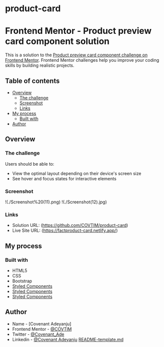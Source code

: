 # product-card
# Frontend Mentor - Product preview card component solution

This is a solution to the [Product preview card component challenge on Frontend Mentor](https://www.frontendmentor.io/challenges/product-preview-card-component-GO7UmttRfa). Frontend Mentor challenges help you improve your coding skills by building realistic projects. 

## Table of contents

- [Overview](#overview)
  - [The challenge](#the-challenge)
  - [Screenshot](#screenshot)
  - [Links](#links)
- [My process](#my-process)
  - [Built with](#built-with)
- [Author](#author)


## Overview

### The challenge

Users should be able to:

- View the optimal layout depending on their device's screen size
- See hover and focus states for interactive elements

### Screenshot

!(./Screenshot%20(11).png)
!(./Screenshot(12).jpg)

### Links

- Solution URL: (https://github.com/COVTIM/product-card)
- Live Site URL: (https://factproduct-card.netlify.app/)

## My process

### Built with

- HTML5
- CSS
- Bootstrap
- [Styled Components](https://fonts.googleapis.com)
- [Styled Components](https://fonts.gstatic.com)
- [Styled Components](https://fonts.googleapis.com/css2?family=Fraunces:wght@700&family=Montserrat:wght@500;700&display=swap)


## Author

- Name - [Covenant Adeyanju]
- Frontend Mentor - [@COVTIM](https://www.frontendmentor.io/profile/COVTIM)
- Twitter - [@Covenant_Ade](https://www.twitter.com/Covenant_Ade)
- Linkedin - [@Covenant Adeyanju](https://ng.linkedin.com/in/covenant-adeyanju-556694248)
[README-template.md](https://github.com/COVTIM/product-card/files/9717925/README-template.md)
